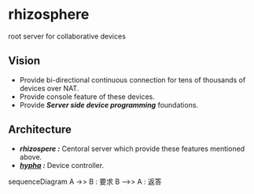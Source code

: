 # rhizosphere
root server for collaborative devices

## Vision
* Provide bi-directional continuous connection for tens of thousands of devices over NAT.
* Provide console feature of these devices.
* Provide ***Server side device programming*** foundations.

## Architecture
* ***rhizospere :*** Centoral server which provide these features mentioned above.
* ***[hypha](https://github.com/UedaTakeyuki/hypha) :*** Device controller. 

<div class="mermaid">
    sequenceDiagram
      A ->> B  : 要求
      B -->> A : 返答
</div>
<script src="https://unpkg.com/mermaid/dist/mermaid.min.js"></script>
